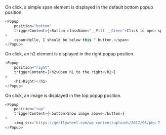 On click, a simple span element is displayed in the default bottom popup position.

```js
<Popup 
	position="bottom"
	triggerContent={<Button className="__Pill __Green">Click to open span below</Button>}
>
    <span>Hello, I should be below this ^ button.</span>
</Popup>
```

On click, an h2 element is displayed in the right popup position.

```js
<Popup 
	position="right"
	triggerContent={<h2>Open h1 to the right</h2>}
>
    <h1>Right!</h1>
</Popup>
```

On click, an image is displayed in the top popup position.

```js
<Popup 
	position="top"
	triggerContent={<button>Show image above</button>}
>
    <img src="https://getflywheel.com/wp-content/uploads/2017/06/php-7-small.png" style={{width: "100%"}} />
</Popup>
```
